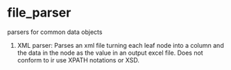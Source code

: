 # file_parser
parsers for common data objects

1. XML parser: Parses an xml file turning each leaf node into a column and the data in the node as the value in an output excel       file. Does not conform to ir use XPATH notations or XSD.
